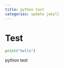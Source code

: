 ```yaml
---
title: python test
categories: update jekyll
---
```

# Test
```python
print("hello")
```
python test